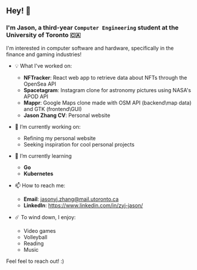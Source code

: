 ## Hey! 👋

### I'm Jason, a third-year `Computer Engineering` student at the University of Toronto 🇨🇦

I'm interested in computer software and hardware, specifically in the finance and gaming industries!

- 💡 What I've worked on:
  - **NFTracker**: React web app to retrieve data about NFTs through the OpenSea API 
  - **Spacetagram**: Instagram clone for astronomy pictures using NASA's APOD API
  - **Mappr**: Google Maps clone made with OSM API (backend\map data) and GTK (frontend\GUI)
  - **Jason Zhang CV**: Personal website

- 🔭 I’m currently working on:
  - Refining my personal website
  - Seeking inspiration for cool personal projects

- 🌱 I’m currently learning 
  - **Go**
  - **Kubernetes**

- 📫 How to reach me:
  - **Email**: jasonyj.zhang@mail.utoronto.ca
  - **LinkedIn**: https://www.linkedin.com/in/zyj-jason/
  
- ☄️ To wind down, I enjoy:
  - Video games
  - Volleyball
  - Reading
  - Music

Feel feel to reach out! :)
